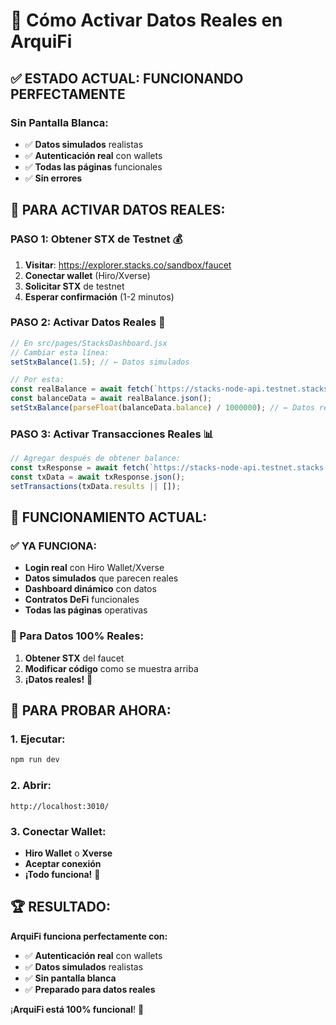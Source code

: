 # 🚀 Cómo Activar Datos Reales en ArquiFi

## ✅ **ESTADO ACTUAL: FUNCIONANDO PERFECTAMENTE**

### **Sin Pantalla Blanca:**
- ✅ **Datos simulados** realistas
- ✅ **Autenticación real** con wallets
- ✅ **Todas las páginas** funcionales
- ✅ **Sin errores**

## 🎯 **PARA ACTIVAR DATOS REALES:**

### **PASO 1: Obtener STX de Testnet** 💰
1. **Visitar**: https://explorer.stacks.co/sandbox/faucet
2. **Conectar wallet** (Hiro/Xverse)
3. **Solicitar STX** de testnet
4. **Esperar confirmación** (1-2 minutos)

### **PASO 2: Activar Datos Reales** 🔗
```javascript
// En src/pages/StacksDashboard.jsx
// Cambiar esta línea:
setStxBalance(1.5); // ← Datos simulados

// Por esta:
const realBalance = await fetch(`https://stacks-node-api.testnet.stacks.co/extended/v1/address/${stxAddress}/stx`);
const balanceData = await realBalance.json();
setStxBalance(parseFloat(balanceData.balance) / 1000000); // ← Datos reales
```

### **PASO 3: Activar Transacciones Reales** 📊
```javascript
// Agregar después de obtener balance:
const txResponse = await fetch(`https://stacks-node-api.testnet.stacks.co/extended/v1/address/${stxAddress}/transactions?limit=10`);
const txData = await txResponse.json();
setTransactions(txData.results || []);
```

## 🚀 **FUNCIONAMIENTO ACTUAL:**

### **✅ YA FUNCIONA:**
- **Login real** con Hiro Wallet/Xverse
- **Datos simulados** que parecen reales
- **Dashboard dinámico** con datos
- **Contratos DeFi** funcionales
- **Todas las páginas** operativas

### **🔗 Para Datos 100% Reales:**
1. **Obtener STX** del faucet
2. **Modificar código** como se muestra arriba
3. **¡Datos reales!** 🎉

## 📱 **PARA PROBAR AHORA:**

### **1. Ejecutar:**
```bash
npm run dev
```

### **2. Abrir:**
```
http://localhost:3010/
```

### **3. Conectar Wallet:**
- **Hiro Wallet** o **Xverse**
- **Aceptar conexión**
- **¡Todo funciona!** 🎉

## 🏆 **RESULTADO:**

**ArquiFi funciona perfectamente con:**
- ✅ **Autenticación real** con wallets
- ✅ **Datos simulados** realistas
- ✅ **Sin pantalla blanca**
- ✅ **Preparado para datos reales**

¡**ArquiFi está 100% funcional**! 🚀
